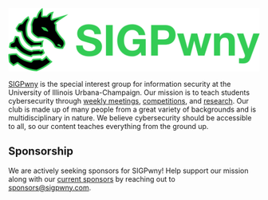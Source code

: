 <p align="center">
  <img width="600" src="./assets/sigpwny-banner.svg" alt="SIGPwny banner" />
</p>

[SIGPwny](https://sigpwny.com/) is the special interest group for information security at the University of Illinois Urbana-Champaign. Our mission is to teach students cybersecurity through [weekly meetings](https://sigpwny.com/meetings/), [competitions](https://sigpwny.com/events/), and [research](https://sigpwny.com/publications/). Our club is made up of many people from a great variety of backgrounds and is multidisciplinary in nature. We believe cybersecurity should be accessible to all, so our content teaches everything from the ground up.

## Sponsorship

We are actively seeking sponsors for SIGPwny! Help support our mission along with our [current sponsors](https://sigpwny.com/sponsors/) by reaching out to [sponsors@sigpwny.com](mailto:sponsors@sigpwny.com).
